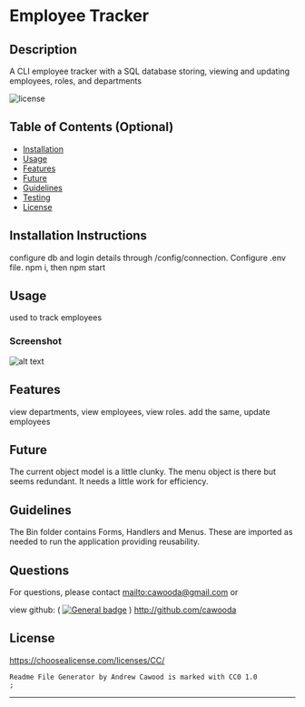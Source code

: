 # Employee Tracker
## Description

A CLI employee tracker with a SQL database storing, viewing and updating employees, roles, and departments

![license](https://img.shields.io/badge/license-CC-blue)

## Table of Contents (Optional)

- [Installation](#installation)
- [Usage](#usage)
- [Features](#features)
- [Future](#future)
- [Guidelines](#guidelines)
- [Testing](#testing)
- [License](#license)

## Installation Instructions

configure db and login details through /config/connection. Configure .env file. npm i, then npm start

## Usage
used to track employees

### Screenshot


![alt text](./assets/images/screenshot.png)


## Features

view departments, view employees, view roles. add the same, update employees

## Future

The current object model is a little clunky. The menu object is there but seems redundant. It needs a little work for efficiency.

## Guidelines

The Bin folder contains Forms, Handlers and Menus.
These are imported as needed to run the application providing reusability.


## Questions

For questions, please contact <mailto:cawooda@gmail.com> or 

view github:
(
    [![General badge](https://img.shields.io/badge/Github-profile-green.svg)](https://github.com/http://github.com/cawooda)
    )
<http://github.com/cawooda>

## License

<https://choosealicense.com/licenses/CC/>


        
    Readme File Generator by Andrew Cawood is marked with CC0 1.0 
    ;
    

---


  
